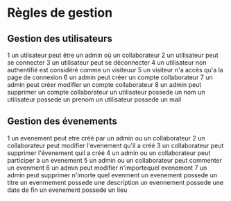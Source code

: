 # Règles de gestion

## Gestion des utilisateurs
1 un utilsateur peut être un admin où un collaborateur
2 un utilisateur peut se connecter
3 un utilisateur peut se déconnecter
4 un utilisateur non authentifié est considéré comme un visiteuur
5 un visiteur n'a accès qu'a la page de connexion
6 un admin peut créer un compte collaborateur
7 un admin peut créer modifier un compte collaborateur
8 un admin peut supprimer un compte collaborateur
un utilisateur possede un nom
un utilisateur possede un prenom
un utilisateur possede un mail

## Gestion des évenements
1 un evenement peut etre créé par un admin ou un collaborateur
2 un collaborateur peut modifier l'evenement qu'il a créé
3 un collaborateur peut supprimer l'évenement quil a créé
4 un admin ou un collaborateur peut participer à un evenement
5 un admin ou un collaborateur peut commenter un evenment
6 un admin peut modifier n'importequel evenement
7 un admin peut supprimer n'imorte quel evenment
un evenement possede un titre
un evenmement possede une description 
un evennement possede une date de fin 
un evenement possede un lieu